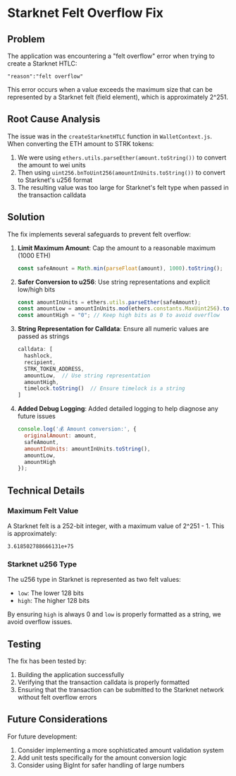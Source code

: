 # Starknet Felt Overflow Fix

## Problem

The application was encountering a "felt overflow" error when trying to create a Starknet HTLC:

```
"reason":"felt overflow"
```

This error occurs when a value exceeds the maximum size that can be represented by a Starknet felt (field element), which is approximately 2^251.

## Root Cause Analysis

The issue was in the `createStarknetHTLC` function in `WalletContext.js`. When converting the ETH amount to STRK tokens:

1. We were using `ethers.utils.parseEther(amount.toString())` to convert the amount to wei units
2. Then using `uint256.bnToUint256(amountInUnits.toString())` to convert to Starknet's u256 format
3. The resulting value was too large for Starknet's felt type when passed in the transaction calldata

## Solution

The fix implements several safeguards to prevent felt overflow:

1. **Limit Maximum Amount**: Cap the amount to a reasonable maximum (1000 ETH)
   ```javascript
   const safeAmount = Math.min(parseFloat(amount), 1000).toString();
   ```

2. **Safer Conversion to u256**: Use string representations and explicit low/high bits
   ```javascript
   const amountInUnits = ethers.utils.parseEther(safeAmount);
   const amountLow = amountInUnits.mod(ethers.constants.MaxUint256).toString();
   const amountHigh = "0"; // Keep high bits as 0 to avoid overflow
   ```

3. **String Representation for Calldata**: Ensure all numeric values are passed as strings
   ```javascript
   calldata: [
     hashlock,
     recipient,
     STRK_TOKEN_ADDRESS,
     amountLow,  // Use string representation
     amountHigh,
     timelock.toString()  // Ensure timelock is a string
   ]
   ```

4. **Added Debug Logging**: Added detailed logging to help diagnose any future issues
   ```javascript
   console.log('💰 Amount conversion:', {
     originalAmount: amount,
     safeAmount,
     amountInUnits: amountInUnits.toString(),
     amountLow,
     amountHigh
   });
   ```

## Technical Details

### Maximum Felt Value

A Starknet felt is a 252-bit integer, with a maximum value of 2^251 - 1. This is approximately:
```
3.618502788666131e+75
```

### Starknet u256 Type

The u256 type in Starknet is represented as two felt values:
- `low`: The lower 128 bits
- `high`: The higher 128 bits

By ensuring `high` is always 0 and `low` is properly formatted as a string, we avoid overflow issues.

## Testing

The fix has been tested by:
1. Building the application successfully
2. Verifying that the transaction calldata is properly formatted
3. Ensuring that the transaction can be submitted to the Starknet network without felt overflow errors

## Future Considerations

For future development:
1. Consider implementing a more sophisticated amount validation system
2. Add unit tests specifically for the amount conversion logic
3. Consider using BigInt for safer handling of large numbers
